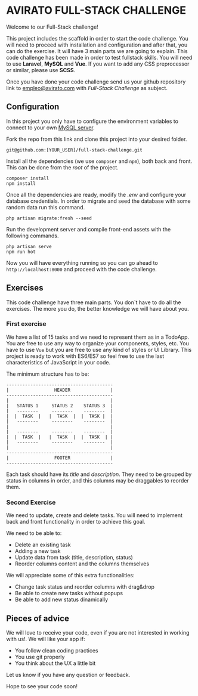 AVIRATO FULL-STACK CHALLENGE
=====================

Welcome to our Full-Stack challenge!

This project includes the scaffold in order to start the code challenge. You will need to proceed with installation and configuration and after that, you can do the exercise. It will have 3 main parts we are going to explain. This code challenge has been made in order to test fullstack skills. You will need to use **Laravel**, **MySQL** and **Vue**. If you want to add any CSS preprocessor or similar, please use **SCSS**.

Once you have done your code challenge send us your github repository link to [empleo@avirato.com](mailto:empleo@avirato.com) with *Full-Stack Challenge* as subject.

## Configuration

In this project you only have to configure the environment variables to connect to your own [MySQL server](https://dev.mysql.com/doc/mysql-installation-excerpt/5.7/en/).

Fork the repo from this link and clone this project into your desired folder.

```
git@github.com:[YOUR_USER]/full-stack-challenge.git
```

Install all the dependencies (we use `composer` and `npm`), both back and front. This can be done from the *root* of the project.

```
composer install
npm install
```

Once all the dependencies are ready, modify the *.env* and configure your database credentials.
In order to migrate and seed the database with some random data run this command.

```
php artisan migrate:fresh --seed
```

Run the development server and compile front-end assets with the following commands.

```
php artisan serve
npm run hot
```

Now you will have everything running so you can go ahead to `http://localhost:8000` and proceed with the code challenge.

## Exercises

This code challenge have three main parts. You don´t have to do all the exercises. The more you do, the better knowledge we will have about you.

### First exercise
We have a list of 15 tasks and we need to represent them as in a TodoApp. You are free to use any way to organize your components, styles, etc. You have to use `Vue` but you are free to use any kind of styles or UI Library. This project is ready to work with ES6/ES7 so feel free to use the last characteristics of JavaScript in your code.

The minimum structure has to be:

```
----------------------------------------
|                 HEADER               |
----------------------------------------
|                                      |
|   STATUS 1     STATUS 2    STATUS 3  |
|   --------     --------    --------  |
|  |  TASK  |   |  TASK  |  |  TASK |  |
|   --------     --------    --------  |
|                                      |
|   --------     --------    --------  |
|  |  TASK  |   |  TASK  |  |  TASK  | |
|   --------     --------    --------  |
|                                      |
----------------------------------------
|                 FOOTER               |
----------------------------------------
```

Each task should have its *title* and *description*. They need to be grouped by status in columns in order, and this columns may be draggables to reorder them.

### Second Exercise
We need to update, create and delete tasks. You will need to implement back and front functionality in order to achieve this goal.

We need to be able to:

* Delete an existing task
* Adding a new task
* Update data from task (title, description, status)
* Reorder columns content and the columns themselves

We will appreciate some of this extra functionalities:

* Change task status and reorder columns with drag&drop
* Be able to create new tasks without popups
* Be able to add new status dinamically

## Pieces of advice

We will love to receive your code, even if you are not interested in working with us!. We will like your app if:

* You follow clean coding practices
* You use git properly
* You think about the UX a little bit

Let us know if you have any question or feedback.

Hope to see your code soon!
